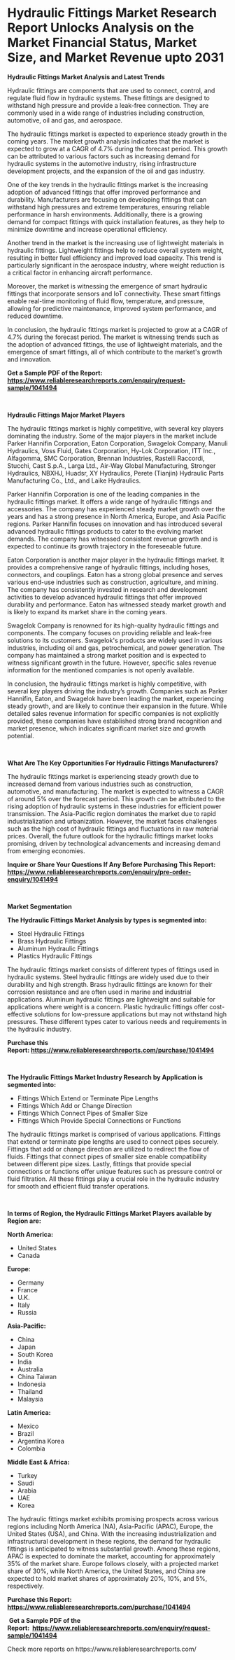 <p><h1>Hydraulic Fittings Market Research Report Unlocks Analysis on the Market Financial Status, Market Size, and Market Revenue upto 2031</h1></p><p><strong>Hydraulic Fittings Market Analysis and Latest Trends</strong></p>
<p><p>Hydraulic fittings are components that are used to connect, control, and regulate fluid flow in hydraulic systems. These fittings are designed to withstand high pressure and provide a leak-free connection. They are commonly used in a wide range of industries including construction, automotive, oil and gas, and aerospace.</p><p>The hydraulic fittings market is expected to experience steady growth in the coming years. The market growth analysis indicates that the market is expected to grow at a CAGR of 4.7% during the forecast period. This growth can be attributed to various factors such as increasing demand for hydraulic systems in the automotive industry, rising infrastructure development projects, and the expansion of the oil and gas industry.</p><p>One of the key trends in the hydraulic fittings market is the increasing adoption of advanced fittings that offer improved performance and durability. Manufacturers are focusing on developing fittings that can withstand high pressures and extreme temperatures, ensuring reliable performance in harsh environments. Additionally, there is a growing demand for compact fittings with quick installation features, as they help to minimize downtime and increase operational efficiency.</p><p>Another trend in the market is the increasing use of lightweight materials in hydraulic fittings. Lightweight fittings help to reduce overall system weight, resulting in better fuel efficiency and improved load capacity. This trend is particularly significant in the aerospace industry, where weight reduction is a critical factor in enhancing aircraft performance.</p><p>Moreover, the market is witnessing the emergence of smart hydraulic fittings that incorporate sensors and IoT connectivity. These smart fittings enable real-time monitoring of fluid flow, temperature, and pressure, allowing for predictive maintenance, improved system performance, and reduced downtime.</p><p>In conclusion, the hydraulic fittings market is projected to grow at a CAGR of 4.7% during the forecast period. The market is witnessing trends such as the adoption of advanced fittings, the use of lightweight materials, and the emergence of smart fittings, all of which contribute to the market's growth and innovation.</p></p>
<p><strong>Get a Sample PDF of the Report:&nbsp; <a href="https://www.reliableresearchreports.com/enquiry/request-sample/1041494">https://www.reliableresearchreports.com/enquiry/request-sample/1041494</a></strong></p>
<p>&nbsp;</p>
<p><strong>Hydraulic Fittings Major Market Players</strong></p>
<p><p>The hydraulic fittings market is highly competitive, with several key players dominating the industry. Some of the major players in the market include Parker Hannifin Corporation, Eaton Corporation, Swagelok Company, Manuli Hydraulics, Voss Fluid, Gates Corporation, Hy-Lok Corporation, ITT Inc., Alfagomma, SMC Corporation, Brennan Industries, Rastelli Raccordi, Stucchi, Cast S.p.A., Larga Ltd., Air-Way Global Manufacturing, Stronger Hydraulics, NBXHJ, Huadsr, XY Hydraulics, Perete (Tianjin) Hydraulic Parts Manufacturing Co., Ltd., and Laike Hydraulics.</p><p>Parker Hannifin Corporation is one of the leading companies in the hydraulic fittings market. It offers a wide range of hydraulic fittings and accessories. The company has experienced steady market growth over the years and has a strong presence in North America, Europe, and Asia Pacific regions. Parker Hannifin focuses on innovation and has introduced several advanced hydraulic fittings products to cater to the evolving market demands. The company has witnessed consistent revenue growth and is expected to continue its growth trajectory in the foreseeable future.</p><p>Eaton Corporation is another major player in the hydraulic fittings market. It provides a comprehensive range of hydraulic fittings, including hoses, connectors, and couplings. Eaton has a strong global presence and serves various end-use industries such as construction, agriculture, and mining. The company has consistently invested in research and development activities to develop advanced hydraulic fittings that offer improved durability and performance. Eaton has witnessed steady market growth and is likely to expand its market share in the coming years.</p><p>Swagelok Company is renowned for its high-quality hydraulic fittings and components. The company focuses on providing reliable and leak-free solutions to its customers. Swagelok's products are widely used in various industries, including oil and gas, petrochemical, and power generation. The company has maintained a strong market position and is expected to witness significant growth in the future. However, specific sales revenue information for the mentioned companies is not openly available.</p><p>In conclusion, the hydraulic fittings market is highly competitive, with several key players driving the industry’s growth. Companies such as Parker Hannifin, Eaton, and Swagelok have been leading the market, experiencing steady growth, and are likely to continue their expansion in the future. While detailed sales revenue information for specific companies is not explicitly provided, these companies have established strong brand recognition and market presence, which indicates significant market size and growth potential.</p></p>
<p>&nbsp;</p>
<p><strong>What Are The Key Opportunities For Hydraulic Fittings Manufacturers?</strong></p>
<p><p>The hydraulic fittings market is experiencing steady growth due to increased demand from various industries such as construction, automotive, and manufacturing. The market is expected to witness a CAGR of around 5% over the forecast period. This growth can be attributed to the rising adoption of hydraulic systems in these industries for efficient power transmission. The Asia-Pacific region dominates the market due to rapid industrialization and urbanization. However, the market faces challenges such as the high cost of hydraulic fittings and fluctuations in raw material prices. Overall, the future outlook for the hydraulic fittings market looks promising, driven by technological advancements and increasing demand from emerging economies.</p></p>
<p><strong>Inquire or Share Your Questions If Any Before Purchasing This Report: <a href="https://www.reliableresearchreports.com/enquiry/pre-order-enquiry/1041494">https://www.reliableresearchreports.com/enquiry/pre-order-enquiry/1041494</a></strong></p>
<p>&nbsp;</p>
<p><strong>Market Segmentation</strong></p>
<p><strong>The Hydraulic Fittings Market Analysis by types is segmented into:</strong></p>
<p><ul><li>Steel Hydraulic Fittings</li><li>Brass Hydraulic Fittings</li><li>Aluminum Hydraulic Fittings</li><li>Plastics Hydraulic Fittings</li></ul></p>
<p><p>The hydraulic fittings market consists of different types of fittings used in hydraulic systems. Steel hydraulic fittings are widely used due to their durability and high strength. Brass hydraulic fittings are known for their corrosion resistance and are often used in marine and industrial applications. Aluminum hydraulic fittings are lightweight and suitable for applications where weight is a concern. Plastic hydraulic fittings offer cost-effective solutions for low-pressure applications but may not withstand high pressures. These different types cater to various needs and requirements in the hydraulic industry.</p></p>
<p><strong>Purchase this Report:&nbsp;<a href="https://www.reliableresearchreports.com/purchase/1041494">https://www.reliableresearchreports.com/purchase/1041494</a></strong></p>
<p>&nbsp;</p>
<p><strong>The Hydraulic Fittings Market Industry Research by Application is segmented into:</strong></p>
<p><ul><li>Fittings Which Extend or Terminate Pipe Lengths</li><li>Fittings Which Add or Change Direction</li><li>Fittings Which Connect Pipes of Smaller Size</li><li>Fittings Which Provide Special Connections or Functions</li></ul></p>
<p><p>The hydraulic fittings market is comprised of various applications. Fittings that extend or terminate pipe lengths are used to connect pipes securely. Fittings that add or change direction are utilized to redirect the flow of fluids. Fittings that connect pipes of smaller size enable compatibility between different pipe sizes. Lastly, fittings that provide special connections or functions offer unique features such as pressure control or fluid filtration. All these fittings play a crucial role in the hydraulic industry for smooth and efficient fluid transfer operations.</p></p>
<p>&nbsp;</p>
<p><strong>In terms of Region, the Hydraulic Fittings Market Players available by Region are:</strong></p>
<p>
    <p> <strong> North America: </strong>
        <ul>
            <li>United States</li>
            <li>Canada</li>
        </ul>
        </p> 
    <p> <strong> Europe: </strong>
        <ul>
            <li>Germany</li>
            <li>France</li>
            <li>U.K.</li>
            <li>Italy</li>
            <li>Russia</li>
        </ul>
        </p> 
    <p> <strong> Asia-Pacific: </strong>
        <ul>
            <li>China</li>
            <li>Japan</li>
            <li>South Korea</li>
            <li>India</li>
            <li>Australia</li>
            <li>China Taiwan</li>
            <li>Indonesia</li>
            <li>Thailand</li>
            <li>Malaysia</li>
        </ul>
        </p> 
    <p> <strong> Latin America: </strong>
        <ul>
            <li>Mexico</li>
            <li>Brazil</li>
            <li>Argentina Korea</li>
            <li>Colombia</li>
        </ul>
        </p> 
    <p> <strong> Middle East & Africa: </strong>
        <ul>
            <li>Turkey</li>
            <li>Saudi</li>
            <li>Arabia</li>
            <li>UAE</li>
            <li>Korea</li>
        </ul>
    </p>
    </p>
<p><p>The hydraulic fittings market exhibits promising prospects across various regions including North America (NA), Asia-Pacific (APAC), Europe, the United States (USA), and China. With the increasing industrialization and infrastructural development in these regions, the demand for hydraulic fittings is anticipated to witness substantial growth. Among these regions, APAC is expected to dominate the market, accounting for approximately 35% of the market share. Europe follows closely, with a projected market share of 30%, while North America, the United States, and China are expected to hold market shares of approximately 20%, 10%, and 5%, respectively.</p></p>
<p><strong>Purchase this Report: <a href="https://www.reliableresearchreports.com/purchase/1041494">https://www.reliableresearchreports.com/purchase/1041494</a></strong></p>
<p>&nbsp;<strong>Get a Sample PDF of the Report:&nbsp;&nbsp;<a href="https://www.reliableresearchreports.com/enquiry/request-sample/1041494">https://www.reliableresearchreports.com/enquiry/request-sample/1041494</a></strong></p>
<p><strong></strong></p>
<p>Check more reports on https://www.reliableresearchreports.com/</p>